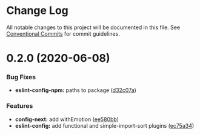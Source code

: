 # Change Log

All notable changes to this project will be documented in this file.
See [Conventional Commits](https://conventionalcommits.org) for commit guidelines.

# 0.2.0 (2020-06-08)


### Bug Fixes

* **eslint-config-npm:** paths to package ([d32c07a](https://github.com/azimutlabs/config/commit/d32c07ad593f16c22f5219dd0b62066446638773))


### Features

* **config-next:** add withEmotion ([ee580bb](https://github.com/azimutlabs/config/commit/ee580bb1001b98b4ad40ae8ca2227a862d4122e6))
* **eslint-config:** add functional and simple-import-sort plugins ([ec75a34](https://github.com/azimutlabs/config/commit/ec75a34243e723ca7390533e7526a186059db7d1))
